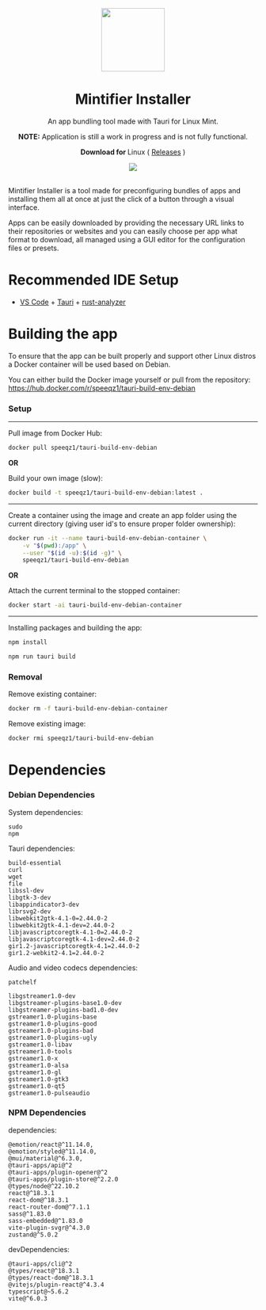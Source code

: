 <div align="center">
    <img src="https://github.com/user-attachments/assets/40e0d134-35cc-40a5-a55a-242d96d037df" style="width: 128px; height:128px"/>
    <h1 align="center"><b>Mintifier Installer</b></h1>
    <p align="center">
        An app bundling tool made with Tauri for Linux Mint.
    </p>
    <p>
        <b>NOTE:</b>
        Application is still a work in progress and is not fully functional.
    </p>
    <p>
        <b>Download for </b>
        Linux
        ( <a href="https://github.com/speeqz1/mintifier-installer/releases">Releases</a> )
    </p>
    <img src="https://github.com/user-attachments/assets/9b05701a-b0f5-4b0a-9f74-2510c6a6ce94"/>
</div>
<br/>

Mintifier Installer is a tool made for preconfiguring bundles of apps and installing them all at once at just the click of a button through a visual interface.

Apps can be easily downloaded by providing the necessary URL links to their repositories or websites and you can easily choose per app what format to download, all managed using a GUI editor for the configuration files or presets.

# Recommended IDE Setup

- [VS Code](https://code.visualstudio.com/) + [Tauri](https://marketplace.visualstudio.com/items?itemName=tauri-apps.tauri-vscode) + [rust-analyzer](https://marketplace.visualstudio.com/items?itemName=rust-lang.rust-analyzer)

# Building the app

To ensure that the app can be built properly and support other Linux distros a Docker container will be used based on Debian.

You can either build the Docker image yourself or pull from the repository:  
https://hub.docker.com/r/speeqz1/tauri-build-env-debian

### Setup

<hr/>
Pull image from Docker Hub:

```sh
docker pull speeqz1/tauri-build-env-debian
```

**OR**

Build your own image (slow):

```sh
docker build -t speeqz1/tauri-build-env-debian:latest .
```

<hr/>

Create a container using the image and create an app folder using the current directory (giving user id's to ensure proper folder ownership):

```sh
docker run -it --name tauri-build-env-debian-container \
    -v "$(pwd):/app" \
    --user "$(id -u):$(id -g)" \
    speeqz1/tauri-build-env-debian
```

**OR**

Attach the current terminal to the stopped container:

```sh
docker start -ai tauri-build-env-debian-container
```

<hr/>

Installing packages and building the app:

```sh
npm install

npm run tauri build
```

### Removal

Remove existing container:

```sh
docker rm -f tauri-build-env-debian-container
```

Remove existing image:

```sh
docker rmi speeqz1/tauri-build-env-debian
```

# Dependencies

### Debian Dependencies

System dependencies:

```
sudo
npm
```

Tauri dependencies:

```
build-essential
curl
wget
file
libssl-dev
libgtk-3-dev
libappindicator3-dev
librsvg2-dev
libwebkit2gtk-4.1-0=2.44.0-2
libwebkit2gtk-4.1-dev=2.44.0-2
libjavascriptcoregtk-4.1-0=2.44.0-2
libjavascriptcoregtk-4.1-dev=2.44.0-2
gir1.2-javascriptcoregtk-4.1=2.44.0-2
gir1.2-webkit2-4.1=2.44.0-2
```

Audio and video codecs dependencies:

```
patchelf

libgstreamer1.0-dev
libgstreamer-plugins-base1.0-dev
libgstreamer-plugins-bad1.0-dev
gstreamer1.0-plugins-base
gstreamer1.0-plugins-good
gstreamer1.0-plugins-bad
gstreamer1.0-plugins-ugly
gstreamer1.0-libav
gstreamer1.0-tools
gstreamer1.0-x
gstreamer1.0-alsa
gstreamer1.0-gl
gstreamer1.0-gtk3
gstreamer1.0-qt5
gstreamer1.0-pulseaudio
```

### NPM Dependencies

dependencies:

```
@emotion/react@^11.14.0,
@emotion/styled@^11.14.0,
@mui/material@^6.3.0,
@tauri-apps/api@^2
@tauri-apps/plugin-opener@^2
@tauri-apps/plugin-store@^2.2.0
@types/node@^22.10.2
react@^18.3.1
react-dom@^18.3.1
react-router-dom@^7.1.1
sass@^1.83.0
sass-embedded@^1.83.0
vite-plugin-svgr@^4.3.0
zustand@^5.0.2
```

devDependencies:

```
@tauri-apps/cli@^2
@types/react@^18.3.1
@types/react-dom@^18.3.1
@vitejs/plugin-react@^4.3.4
typescript@~5.6.2
vite@^6.0.3
```

